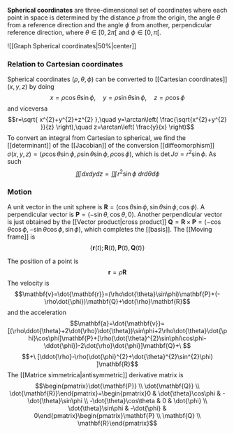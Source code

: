 **Spherical coordinates** are three-dimensional set of coordinates where each point in space is determined by the distance $\rho$ from the origin, the angle $\theta$ from a reference direction and the angle $\phi$ from another, perpendicular reference direction, where $\theta\in[0,2\pi[$ and $\phi\in[0,\pi[$.

![[Graph Spherical coordinates|50%|center]]

### Relation to Cartesian coordinates
Spherical coordinates $(\rho,\theta,\phi)$ can be converted to [[Cartesian coordinates]] $(x,y,z)$ by doing
$$x=\rho\cos\theta\sin\phi, \quad y=\rho\sin\theta\sin\phi, \quad z=\rho\cos\phi$$
and viceversa
$$r=\sqrt{ x^{2}+y^{2}+z^{2} },\quad y=\arctan\left( \frac{\sqrt{x^{2}+y^{2} }}{z} \right),\quad z=\arctan\left( \frac{y}{x} \right)$$
To convert an integral from Cartesian to spherical, we find the [[determinant]] of the [[Jacobian]] of the conversion [[diffeomorphism]] $\sigma(x,y,z)=(\rho\cos\theta\sin\phi,\rho\sin\theta\sin\phi,\rho\cos\phi)$, which is $\det J\sigma=r^{2}\sin \phi$. As such
$$\iiint dxdydz=\iiint r^{2}\sin \phi\ drd\theta d\phi$$
### Motion
A unit vector in the unit sphere is $\mathbf{R}=(\cos\theta\sin\phi,\sin\theta\sin\phi,\cos\phi)$. A perpendicular vector is $\mathbf{P}=(-\sin\theta,\cos\theta,0)$. Another perpendicular vector is just obtained by the [[Vector product|cross product]] $\mathbf{Q}=\mathbf{R}\times\mathbf{P}=(-\cos\theta\cos\phi,-\sin\theta\cos\phi,\sin\phi)$, which completes the [[basis]]. The [[Moving frame]] is
$$\{\mathbf{r}(t);\mathbf{R}(t),\mathbf{P}(t),\mathbf{Q}(t)\}$$

The position of a point is
$$\mathbf{r}=\rho\mathbf{R}$$
The velocity is
$$\mathbf{v}=\dot{\mathbf{r}}=(\rho\dot{\theta}\sin\phi)\mathbf{P}+(-\rho\dot{\phi})\mathbf{Q}+\dot{\rho}\mathbf{R}$$
and the acceleration
$$\mathbf{a}=\dot{\mathbf{v}}=[(\rho\ddot{\theta}+2\dot{\rho}\dot{\theta})\sin\phi+2\rho\dot{\theta}\dot{\phi}\cos\phi]\mathbf{P}+[\rho(\dot{\theta}^{2}\sin\phi\cos\phi-\ddot{\phi})-2\dot{\rho}\dot{\phi}]\mathbf{Q}+\ $$
$$+\ [\ddot{\rho}-\rho(\dot{\phi}^{2}+\dot{\theta}^{2}\sin^{2}\phi)
]\mathbf{R}$$
The [[Matrice simmetrica|antisymmetric]] derivative matrix is
$$\begin{pmatrix}\dot{\mathbf{P}} \\ \dot{\mathbf{Q}} \\ \dot{\mathbf{R}}\end{pmatrix}=\begin{pmatrix}0 & \dot{\theta}\cos\phi & -\dot{\theta}\sin\phi \\ -\dot{\theta}\cos\theta & 0 & \dot{\phi} \\ \dot{\theta}\sin\phi & -\dot{\phi} & 0\end{pmatrix}\begin{pmatrix}\mathbf{P} \\ \mathbf{Q} \\ \mathbf{R}\end{pmatrix}$$
